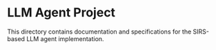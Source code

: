 # LLM Agent Project

This directory contains documentation and specifications for the SIRS-based LLM agent implementation.